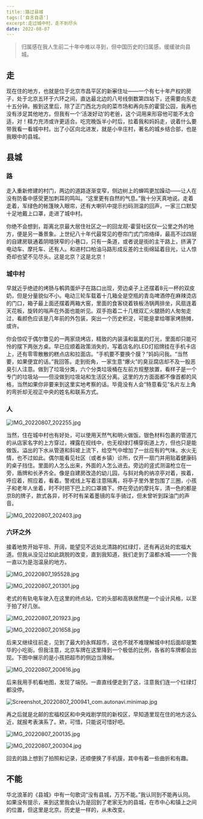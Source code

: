 ```yaml
---
title::路过县城
tags:['自言自语']
excerpt:走过城中村，走不到尽头
date: 2022-08-07
---
```


>归属感在我人生前二十年中难以寻到，但中国历史的归属感，缓缓驶向县城。
>

## 走
现在住的地方，也就是位于北京市昌平区的新~~家~~住址——一个有七十年产权的房子，处于北京五环于六环之间，直达最北边的八号线倒数第四站下，还需要向东走十五分钟。搬到这里后，除了正门西北方向的菜市场和再向东的霍营公园，我再也没有涉足其他地方。但我有一个‘活泼好动’的老爸，这个词用来形容他可能不太合适，对！精力充沛或许更适合。吃完晚饭半小时后，拉着我和妈妈走，说着什么要带我看一看城中村。出了小区向北进发，就是小辛庄村，著名的城乡结合部，也是我眼中的县城。

## 县城
### 路
走入重新修建的村门，两边的道路逐渐变窄，侧边树上的蝉鸣更加躁动——让人在没有防备中感受更加刺耳的鸣叫。“这里更有自然的气息。”我十分天真地说。走着走着，军绿色的帐篷映入眼帘，还有大喇叭中提示扫码测温的回声，一家三口默契十足地戴上口罩，走进了城中村。

你绝不会想到，距离北京最大居住社区之一的回龙观-霍营社区仅一公里之外的地方，便是另一番景象。上世纪八十年代最常见的卷帘门式门帘络绎，最高不过四层的自建房联通着阴暗狭窄的小巷口，只有一条道，或者说是街的主干路上，挤满了电动车、摩托车、还有人。和进村口柏油马路形成反差的土街绵延着目光，让人惊奇却也望不见尽头。这是北京？这是北京！

### 城中村
早就近乎绝迹的烤肠与鹌鹑蛋炉子在路口出现，旁边桌子上还摆着8元一杯的双皮奶，但是分量貌似不小。电动三轮车载着十几箱全是空瓶的青岛啤酒停在麻辣烫店的门口，箱子最上面还摆着两箱大窑，里面的食客绕着铁板汤锅两排坐，风扇连着天花板，旋转的嗡声在外面也能听见。双手抱着二十几根双汇火腿肠的人匆匆走过，看颜色应该是几年前的外包装，突出一个历史积淀，可能是拿给哪家烤肠摊，或许。

你会惊叹于偶尔瞥见的一两家烧烤店，精致的内装潢和氤氲的灯光，里面却只能可怜的摆下两张方桌。早已应顺着政策消失的，写着店名的LED灯招牌挂在手机卡店上，还有零零散散的糕点店和拉面店。“手机要不要换个膜？”妈妈问我。“当然要，如果便宜的话。”我回答。走到街角，一家生意“爆火”的臭豆腐店却不及一股恶臭引人注意。做到了垃圾分类，六个分类垃圾桶在左前方规整放置，看样子是一个专门的垃圾站——但没做到垃圾站和生活区分离。这里的方方面面都不像首都的风格，当然如果你非要来到这里实地考察的话。毕竟没有人会“特意看见”名片左上角的弯折却无视正中央的姓名和联系方式。

### 人

![IMG_20220807_202255.jpg](https://s2.loli.net/2022/08/07/XDokH86MZr5BsqW.jpg)

当然，住在城中村也有好处，可以使用天然气和明火做饭。银色材料包裹的管道兀的从店家名字的上方穿过，裸露在视线中，也无视绿灯横穿街道上方，但也只是能做饭。溢出的下水从管道和斜坡上流下，给空气中增加了一丝应有的气味。水火无情，也不过如此。偶尔能看见社区（或者乡镇）诊所，仅开一扇门并用贴着健康码的桌子挡住。里面的人怎么出来，外面的人怎么进去。旁边的竖式测温枪立在一旁，盾牌和长矛齐全。像是自建房改造的幼儿园，与斜对角的纳凉亭对着，挨着，呼应着，照应着，看着。警戒线上写着注意隔离，将亭子里外里包围了三圈，小孩子和老年人坐着，时不时把下巴上的口罩摘下。停在旁边的摩托车，清一色的都是京B的牌子，款式各异，时不时有呆着墨镜的车手骑过，但未曾听到踩油门的声音。

![IMG_20220807_202403.jpg](https://s2.loli.net/2022/08/07/9V7jCb8z2hlPq1x.jpg)

### 六环之外
接着地势开始平坦、开阔，能望见不远处北清路的红绿灯，还有再远处的宏福大道。但我从没见过如此跳脱的改变，直到我知道，我们走到了温都水城——一个我一直以为是泡温泉的地方。

![IMG_20220807_195528.jpg](https://s2.loli.net/2022/08/07/Cseq8wv9TUm1fbi.jpg)

![IMG_20220807_201301.jpg](https://s2.loli.net/2022/08/07/LIbVsHSYyqK7ukp.jpg)

老式的有轨电车驶入在这里的终点站，它的头部和高铁居然是一个设计风格，以至于拍了好几张。

![IMG_20220807_201923.jpg](https://s2.loli.net/2022/08/07/TyKVQz3bOdWti4w.jpg)

![IMG_20220807_201658.jpg](https://s2.loli.net/2022/08/07/q2ADMcZUGs7dSo3.jpg)

后来又继续往前走，见到了最大的永辉超市，这也不就不难理解城中村后面却是繁华的小吃街。但我注意，北京车牌在这里降到一个极低的比例，各省的车牌都会出现。下图中展示的是小孩把超市的侧边当滑梯。

![IMG_20220807_200616.jpg](https://s2.loli.net/2022/08/07/FqYwzMj9lOQBytN.jpg)

后来我用手机看地图，发现了端倪。一直直线便走到了这，注意我们连一个红绿灯都没停。

![Screenshot_20220807_200941_com.autonavi.minimap.jpg](https://s2.loli.net/2022/08/07/6DzO29pMX1FURjG.jpg)

再之后就是北邮的宏福校区和中央戏剧学院的新校区，早知道里现在住的地方这么近，就报考表演系了。欸，可惜，只能说可惜好吧。

![IMG_20220807_200135.jpg](https://s2.loli.net/2022/08/07/uZEHBmcwxvY9frb.jpg)

![IMG_20220807_200304.jpg](https://s2.loli.net/2022/08/07/XZ9ekLvTf2FWU1S.jpg)

回去的路上想到了拍照和记录，还顺便换了手机膜，其中有着一些曲折和有趣。

## 不能
华北浪革的《县城》中有一句歌词“没有县城，万万不能。”我认同到不能再认同。如果没有提示，来到这里我会认为是回到了老家无为的县城，在市中心和镇上之间的位置，但这里是北京。历史是一样的，从未改变。